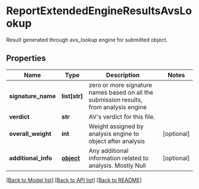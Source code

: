 # ReportExtendedEngineResultsAvsLookup

Result generated through avs_lookup engine for submitted object.
## Properties
Name | Type | Description | Notes
------------ | ------------- | ------------- | -------------
**signature_name** | **list[str]** | zero or more signature names based on all the submission results, from analysis engine | 
**verdict** | **str** | AV&#39;s verdict for this file. | 
**overall_weight** | **int** | Weight assigned by analysis engine to object after analysis | [optional] 
**additional_info** | [**object**](.md) | Any additional information related to analysis. Mostly Null | [optional] 

[[Back to Model list]](../README.md#documentation-for-models) [[Back to API list]](../README.md#documentation-for-api-endpoints) [[Back to README]](../README.md)


